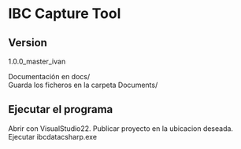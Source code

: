 # IBC Capture Tool

## Version
1.0.0_master_ivan  

Documentación en docs/  
Guarda los ficheros en la carpeta Documents/  

## Ejecutar el programa
Abrir con VisualStudio22. Publicar proyecto en la ubicacion deseada. Ejecutar ibcdatacsharp.exe